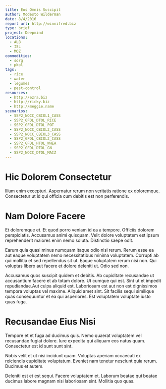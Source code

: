 ```yaml
---
title: Eos Omnis Suscipit
author: Modesto Wilderman
date: 8/4/2016
report url: http://winnifred.biz
type: brief
project: Deepmind
locations:
  - ALB
  - ISL
  - MOZ
commodities:
  - sorg
  - pkol
tags:
  - rice
  - water
  - legumes
  - pest-control
resources:
  - http://ezra.biz
  - http://ricky.biz
  - http://meggie.name
scenarios:
  - SSP2_NOCC_CBIOL1_CASS
  - SSP2_GFDL_DTOL_RICE
  - SSP2_GFDL_DTOL_POT
  - SSP2_NOCC_CBIOL2_CASS
  - SSP2_NOCC_CBIOL3_CASS
  - SSP2_GFDL_CBIOL2_CASS
  - SSP2_GFDL_HTOL_WHEA
  - SSP2_GFDL_DTOL_GN
  - SSP2_NOCC_DTOL_MAIZ
---
```

# Hic Dolorem Consectetur
Illum enim excepturi. Aspernatur rerum non veritatis ratione ex doloremque. Consectetur ut id qui officia cum debitis est non perferendis.

# Nam Dolore Facere
Et doloremque et. Et quod porro veniam id ea a tempore. Officiis dolorem perspiciatis. Accusamus animi quisquam. Velit dolore voluptatem est ipsum reprehenderit maiores enim nemo soluta. Distinctio saepe odit.
 Earum quia quasi minus numquam itaque odio nisi rerum. Rerum esse ea aut eaque voluptatem nemo necessitatibus minima voluptatem. Corrupti ab qui mollitia et sed repellendus sit ut. Eaque voluptatem rerum nisi non. Qui voluptas libero aut facere et dolore deleniti ut. Odio sed non.
 Accusamus quos suscipit quidem et debitis. Ab cupiditate recusandae ut accusantium facere et ab totam dolore. Ut cumque qui est. Sint ut et impedit repudiandae.Aut culpa aliquid est. Laboriosam est aut non est dignissimos tempora voluptas vel maxime. Aliquid amet sint. Sit facilis sequi similique quas consequuntur et ea qui asperiores. Est voluptatem voluptate iusto quas fuga.

# Recusandae Eius Nisi
Tempore et et fuga ad ducimus quis. Nemo quaerat voluptatem vel recusandae fugiat dolore. Iure expedita qui aliquam eos natus quam. Consectetur est id sunt sunt sint.
 Nobis velit et ut nisi incidunt quam. Voluptas aperiam occaecati ex reiciendis cupiditate voluptatum. Eveniet nam tenetur nesciunt quia rerum. Ducimus et autem.
 Deleniti est et est sequi. Facere voluptatem et. Laborum beatae qui beatae ducimus labore magnam nisi laboriosam sint. Mollitia quo quas.
